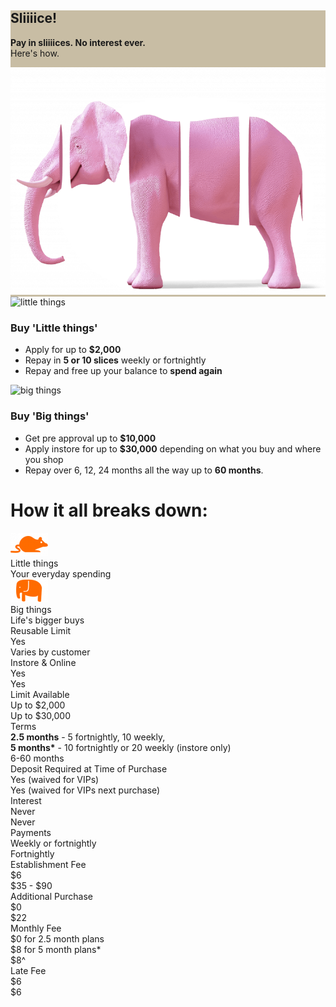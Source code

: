 <div class="region-hero-banner" style="background-color: #C8BDA4">
	<div>
		<div>
			<div class="hero-text">
				<h2>Sliiiice!</h2>
				<p><strong><span>Pay in sliiiices.&nbsp;No interest ever.</span></strong><br>
					Here's how.
				</p>
			</div>
		</div>
	</div>
	<div>
		<img src="img/index/Humm_header_how_0.png">
	</div>
</div>

<div class="orange-break">
	<div class="things-container">
	<div class="little-things">
		<div>
			<div>
				<picture>
				<img src="/sites/default/files/styles/icon_extra_large_xs/public/2019-04/Humm_MouseWhite.png?itok=GK4k-oDt" alt="little things" typeof="foaf:Image" class="img-responsive">
				</picture>
			</div>
			<div>
				<h3><strong>Buy 'Little things'</strong></h3>
				<ul>
				<li>Apply for up&nbsp;to <strong>$2,000</strong></li>
				<li>Repay in <strong>5 or 10 slices</strong> weekly or fortnightly</li>
				<li>Repay and free up your balance to <strong>spend again</strong></li>
				</ul>
			</div>
		</div>
	</div>
	<div class="big-things">
		<div>
			<div>
				<picture>
				<img src="/sites/default/files/styles/icon_extra_large_xs/public/2019-04/Humm_ElephantWhite.png?itok=QJcKco5t" alt="big things" typeof="foaf:Image" class="img-responsive">
				</picture>
			</div>
			<div>
				<h3><strong>Buy 'Big things'</strong></h3>
				<ul>
				<li>Get pre approval up to <strong>$10,000</strong></li>
				<li>Apply instore for up to <strong>$30,000</strong> depending on what you buy and where you shop</li>
				<li>Repay over 6, 12, 24 months all the&nbsp;way up to <strong>60 months</strong>.</li>
				</ul>
			</div>
		</div>
	</div>
	</div>
</div>

<div id="DIV_1">
			<div id="DIV_4">
				<div id="DIV_5">
					<h1 id="H1_6">
						How it all breaks down:
					</h1>
					<p id="P_8">
						<a id="A_9"></a>
					</p>
				</div>
				<div id="DIV_10">
					<div id="DIV_11">
						<div id="DIV_12">
							<div id="DIV_13">
								<div id="DIV_14">
								</div>
								<div id="DIV_15">
									<div id="DIV_16">
										<div id="DIV_17">
											<div id="DIV_18">
												<picture id="PICTURE_19">
													<img src="img/index/mouse-little%20things.png" alt="little things" id="IMG_22" />
												</picture>
											</div>
											<div id="DIV_23">
												<div id="DIV_24">
													Little things
												</div>
												<div id="DIV_25">
													Your everyday spending
												</div>
											</div>
										</div>
									</div>
								</div>
								<div id="DIV_26">
									<div id="DIV_27">
										<div id="DIV_28">
											<div id="DIV_29">
												<picture id="PICTURE_30">
													<img src="img/index/elephant-Big%20things.png" alt="big things" id="IMG_33" />
												</picture>
											</div>
											<div id="DIV_34">
												<div id="DIV_35">
													Big things
												</div>
												<div id="DIV_36">
													Life's bigger buys
												</div>
											</div>
										</div>
									</div>
								</div>
							</div>
							<div id="row">
								<div class="row_heading">
									Reusable Limit
								</div>
								<div class="row_cell">
									Yes
								</div>
								<div class="row_cell">
									Varies by customer
								</div>
							</div>
							<div id="row">
								<div class="row_heading">
									Instore & Online
								</div>
								<div class="row_cell">
									Yes
								</div>
								<div class="row_cell">
									Yes
								</div>
							</div>
							<div id="row">
								<div class="row_heading">
									Limit Available
								</div>
								<div class="row_cell">
									Up to $2,000
								</div>
								<div class="row_cell">
									Up to $30,000
								</div>
							</div>
							<div id="row">
								<div class="row_heading">
									Terms
								</div>
								<div class="row_cell multiline_cell">
									<b>2.5 months</b> - 5 fortnightly, 10 weekly,<br>
									<b>5 months*</b> - 10 fortnightly or 20
									weekly (instore only)
								</div>
								<div class="row_cell">
									6-60 months
								</div>
							</div>
							<div id="row">
								<div class="row_heading">
									Deposit Required at Time of Purchase
								</div>
								<div class="row_cell">
									Yes (waived for VIPs)
								</div>
								<div class="row_cell">
									Yes (waived for VIPs next purchase)
								</div>
							</div>
							<div id="row">
								<div class="row_heading">
									Interest
								</div>
								<div class="row_cell">
									Never
								</div>
								<div class="row_cell">
									Never
								</div>
							</div>
							<div id="row">
								<div class="row_heading">
									Payments
								</div>
								<div class="row_cell">
									Weekly or fortnightly
								</div>
								<div class="row_cell">
									Fortnightly
								</div>
							</div>
							<div id="row">
								<div class="row_heading">
									Establishment Fee
								</div>
								<div class="row_cell">
									$6
								</div>
								<div class="row_cell">
									$35 - $90
								</div>
							</div>
							<div id="row">
								<div class="row_heading">
									Additional Purchase
								</div>
								<div class="row_cell">
									$0
								</div>
								<div class="row_cell">
									$22
								</div>
							</div>
							<div id="row">
								<div class="row_heading">
									Monthly Fee
								</div>
								<div class="row_cell multiline_cell">
									$0 for 2.5 month plans<br>
									$8 for 5 month plans*
								</div>
								<div class="row_cell">
									$8^
								</div>
							</div>
							<div id="row">
								<div class="row_heading">
									Late Fee
								</div>
								<div class="row_cell">
									$6
								</div>
								<div class="row_cell">
									$6
								</div>
							</div>
						</div>
					</div>
				</div>
			</div>
</div>